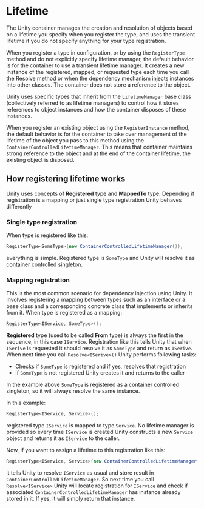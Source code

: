 # Lifetime
The Unity container manages the creation and resolution of objects based on a lifetime you specify when you register the type, and uses the transient lifetime if you do not specify anything for your type registration.

When you register a type in configuration, or by using the ``RegisterType`` method and do not explicitly specify lifetime manager, the default behavior is for the container to use a transient lifetime manager. It creates a new instance of the registered, mapped, or requested type each time you call the Resolve method or when the dependency mechanism injects instances into other classes. The container does not store a reference to the object.

Unity uses specific types that inherit from the ``LifetimeManager`` base class (collectively referred to as lifetime managers) to control how it stores references to object instances and how the container disposes of these instances.

When you register an existing object using the ``RegisterInstance`` method, the default behavior is for the container to take over management of the lifetime of the object you pass to this method using the ``ContainerControlledLifetimeManager``. This means that container maintains strong reference to the object and at the end of the container lifetime, the existing object is disposed.

## How registering lifetime works

Unity uses concepts of **Registered** type and **MappedTo** type. Depending if registration is a mapping or just single type registration Unity behaves differently

### Single type registration

When type is registered like this:
```C#
RegisterType<SomeType>(new ContainerControlledLifetimeManager());
```
everything is simple. Registered type is ``SomeType`` and Unity will resolve it as container controlled singleton.

### Mapping registration

This is the most common scenario for dependency injection using Unity. It involves registering a mapping between types such as an interface or a base class and a corresponding concrete class that implements or inherits from it.
When type is registered as a mapping:
```C#
RegisterType<IService, SomeType>();
```
**Registered** type (used to be called **From** type) is always the first in the sequence, in this case ``IService``. Registration like this tells Unity that when ``ISerive`` is requested it should resolve it as ``SomeType`` and return as ``ISerive``. 
When next time you call ``Resolve<ISerive>()`` Unity performs following tasks:

- Checks if ``SomeType`` is registered and if yes, resolves that registration
- If ``SomeType`` is not registered Unity creates it and returns to the caller

In the example above ``SomeType`` is registered as a container controlled singleton, so it will always resolve the same instance.

In this example:
```C#
RegisterType<IService, Service>();
```
registered type ``IService`` is mapped to type ``Service``. No lifetime manager is provided so every time ``IService`` is created Unity constructs a new ``Service`` object and returns it as ``IService`` to the caller.

Now, if you want to assign a lifetime to this registration like this:
```C#
RegisterType<IService, Service>(new ContainerControlledLifetimeManager());
```
it tells Unity to resolve ``IService`` as usual and store result in ``ContainerControlledLifetimeManager``. So next time you call ``Resolve<IService>`` Unity will locate registration for ``IService`` and check if associated ``ContainerControlledLifetimeManager`` has instance already stored in it. If yes, it will simply return that instance.



